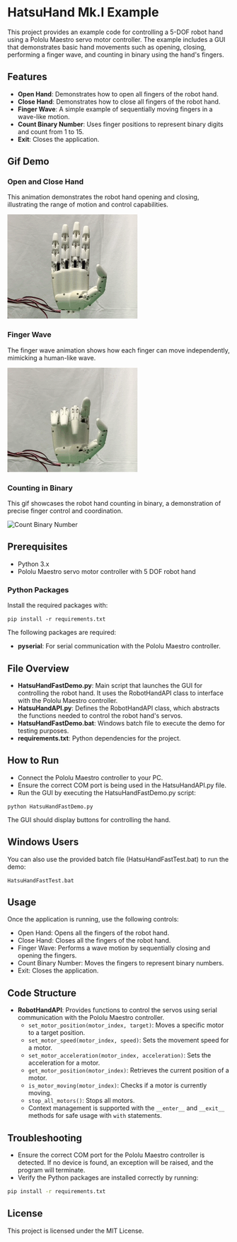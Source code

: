 # HatsuHand Mk.I Example

This project provides an example code for controlling a 5-DOF robot hand using a Pololu Maestro servo motor controller. The example includes a GUI that demonstrates basic hand movements such as opening, closing, performing a finger wave, and counting in binary using the hand's fingers.

## Features

- **Open Hand**: Demonstrates how to open all fingers of the robot hand.
- **Close Hand**: Demonstrates how to close all fingers of the robot hand.
- **Finger Wave**: A simple example of sequentially moving fingers in a wave-like motion.
- **Count Binary Number**: Uses finger positions to represent binary digits and count from 1 to 15.
- **Exit**: Closes the application.

## Gif Demo
### Open and Close Hand
This animation demonstrates the robot hand opening and closing, illustrating the range of motion and control capabilities.

![Open and Close Hand](./images/OpenClose.gif)

### Finger Wave
The finger wave animation shows how each finger can move independently, mimicking a human-like wave.

![Finger Wave](./images/FingerWave.gif)

### Counting in Binary
This gif showcases the robot hand counting in binary, a demonstration of precise finger control and coordination.

![Count Binary Number](./images/CountBinary.gif)


## Prerequisites

- Python 3.x
- Pololu Maestro servo motor controller with 5 DOF robot hand

### Python Packages

Install the required packages with:

```
pip install -r requirements.txt
```

The following packages are required:

- **pyserial**: For serial communication with the Pololu Maestro controller.


## File Overview
- **HatsuHandFastDemo.py**: Main script that launches the GUI for controlling the robot hand. It uses the RobotHandAPI class to interface with the Pololu Maestro controller.
- **HatsuHandAPI.py**: Defines the RobotHandAPI class, which abstracts the functions needed to control the robot hand's servos.
- **HatsuHandFastDemo.bat**: Windows batch file to execute the demo for testing purposes.
- **requirements.txt**: Python dependencies for the project.

## How to Run
- Connect the Pololu Maestro controller to your PC.
- Ensure the correct COM port is being used in the HatsuHandAPI.py file.
- Run the GUI by executing the HatsuHandFastDemo.py script:
```
python HatsuHandFastDemo.py
```

The GUI should display buttons for controlling the hand.

## Windows Users
You can also use the provided batch file (HatsuHandFastTest.bat) to run the demo:
```
HatsuHandFastTest.bat
```

## Usage
Once the application is running, use the following controls:

- Open Hand: Opens all the fingers of the robot hand.
- Close Hand: Closes all the fingers of the robot hand.
- Finger Wave: Performs a wave motion by sequentially closing and opening the fingers.
- Count Binary Number: Moves the fingers to represent binary numbers.
- Exit: Closes the application.

## Code Structure

- **RobotHandAPI**: Provides functions to control the servos using serial communication with the Pololu Maestro controller.
  - `set_motor_position(motor_index, target)`: Moves a specific motor to a target position.
  - `set_motor_speed(motor_index, speed)`: Sets the movement speed for a motor.
  - `set_motor_acceleration(motor_index, acceleration)`: Sets the acceleration for a motor.
  - `get_motor_position(motor_index)`: Retrieves the current position of a motor.
  - `is_motor_moving(motor_index)`: Checks if a motor is currently moving.
  - `stop_all_motors()`: Stops all motors.
  - Context management is supported with the `__enter__` and `__exit__` methods for safe usage with `with` statements.

## Troubleshooting

- Ensure the correct COM port for the Pololu Maestro controller is detected. If no device is found, an exception will be raised, and the program will terminate.
- Verify the Python packages are installed correctly by running:

```bash
pip install -r requirements.txt
```

## License
This project is licensed under the MIT License.